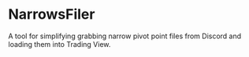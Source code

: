 # NarrowsFiler
A tool for simplifying grabbing narrow pivot point files from Discord and loading them into Trading View.
